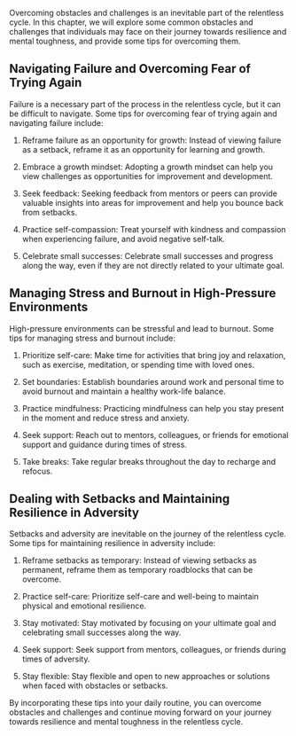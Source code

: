 
Overcoming obstacles and challenges is an inevitable part of the relentless cycle. In this chapter, we will explore some common obstacles and challenges that individuals may face on their journey towards resilience and mental toughness, and provide some tips for overcoming them.

Navigating Failure and Overcoming Fear of Trying Again
------------------------------------------------------

Failure is a necessary part of the process in the relentless cycle, but it can be difficult to navigate. Some tips for overcoming fear of trying again and navigating failure include:

1. Reframe failure as an opportunity for growth: Instead of viewing failure as a setback, reframe it as an opportunity for learning and growth.

2. Embrace a growth mindset: Adopting a growth mindset can help you view challenges as opportunities for improvement and development.

3. Seek feedback: Seeking feedback from mentors or peers can provide valuable insights into areas for improvement and help you bounce back from setbacks.

4. Practice self-compassion: Treat yourself with kindness and compassion when experiencing failure, and avoid negative self-talk.

5. Celebrate small successes: Celebrate small successes and progress along the way, even if they are not directly related to your ultimate goal.

Managing Stress and Burnout in High-Pressure Environments
---------------------------------------------------------

High-pressure environments can be stressful and lead to burnout. Some tips for managing stress and burnout include:

1. Prioritize self-care: Make time for activities that bring joy and relaxation, such as exercise, meditation, or spending time with loved ones.

2. Set boundaries: Establish boundaries around work and personal time to avoid burnout and maintain a healthy work-life balance.

3. Practice mindfulness: Practicing mindfulness can help you stay present in the moment and reduce stress and anxiety.

4. Seek support: Reach out to mentors, colleagues, or friends for emotional support and guidance during times of stress.

5. Take breaks: Take regular breaks throughout the day to recharge and refocus.

Dealing with Setbacks and Maintaining Resilience in Adversity
-------------------------------------------------------------

Setbacks and adversity are inevitable on the journey of the relentless cycle. Some tips for maintaining resilience in adversity include:

1. Reframe setbacks as temporary: Instead of viewing setbacks as permanent, reframe them as temporary roadblocks that can be overcome.

2. Practice self-care: Prioritize self-care and well-being to maintain physical and emotional resilience.

3. Stay motivated: Stay motivated by focusing on your ultimate goal and celebrating small successes along the way.

4. Seek support: Seek support from mentors, colleagues, or friends during times of adversity.

5. Stay flexible: Stay flexible and open to new approaches or solutions when faced with obstacles or setbacks.

By incorporating these tips into your daily routine, you can overcome obstacles and challenges and continue moving forward on your journey towards resilience and mental toughness in the relentless cycle.
